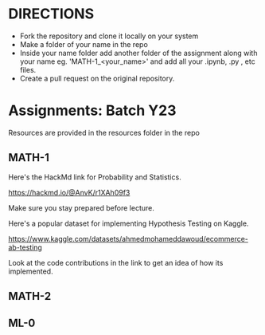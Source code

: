 # DIRECTIONS
- Fork the repository and clone it locally on your system
- Make a folder of your name in the repo
- Inside your name folder add another folder of the assignment along with your name eg. 'MATH-1_<your_name>' and add all your .ipynb, .py , etc files.
- Create a pull request on the original repository.
# Assignments: Batch Y23
Resources are provided in the resources folder in the repo
## MATH-1
Here's the HackMd link for Probability and Statistics.

https://hackmd.io/@AnvK/r1XAh09f3

Make sure you stay prepared before lecture.

Here's a popular dataset for implementing Hypothesis Testing on Kaggle.

https://www.kaggle.com/datasets/ahmedmohameddawoud/ecommerce-ab-testing

Look at the code contributions in the link to get an idea of how its implemented.

## MATH-2
## ML-0
